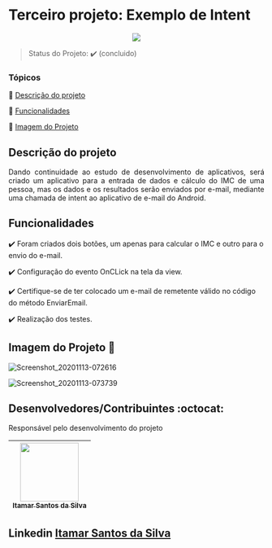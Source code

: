 <h1>Terceiro projeto: Exemplo de Intent</h1> 

<p align="center">
  <img src="https://img.shields.io/static/v1?label=Java&message=java&color=yellow&style=for-the-badge&logo=Java"/>
</p>

> Status do Projeto: :heavy_check_mark: (concluido)

### Tópicos 

:small_blue_diamond: [Descrição do projeto](#descrição-do-projeto)

:small_blue_diamond: [Funcionalidades](#funcionalidades)

:small_blue_diamond: [Imagem do Projeto](#imagem-do-projeto)

## Descrição do projeto 

<p align="justify">
  Dando continuidade ao estudo de desenvolvimento de aplicativos, será criado um aplicativo para a entrada de dados e cálculo do IMC de uma pessoa, mas os dados e os resultados serão enviados por e-mail, mediante uma chamada de intent ao aplicativo de e-mail do Android.
</p>

## Funcionalidades

:heavy_check_mark: Foram criados dois botões, um apenas para calcular o IMC e outro para o envio do e-mail.

:heavy_check_mark: Configuração do evento OnCLick na tela da view.

:heavy_check_mark: Certifique-se de ter colocado um e-mail de remetente válido no código do método EnviarEmail.

:heavy_check_mark: Realização dos testes.

## Imagem do Projeto :dash:

![Screenshot_20201113-072616](https://user-images.githubusercontent.com/54650669/99062587-fb2d7000-2581-11eb-884c-4ea0ab37a90b.png)

![Screenshot_20201113-073739](https://user-images.githubusercontent.com/54650669/99063455-501db600-2583-11eb-9ed6-4095e8fc3948.png)


## Desenvolvedores/Contribuintes :octocat:

Responsável pelo desenvolvimento do projeto

| [<img src="https://avatars0.githubusercontent.com/u/54650669?s=460&u=256c0c28b9d5560d21d734ceedb09439a7521cc2&v=4" width=115><br><sub>Itamar Santos da Silva</sub>](https://github.com/itamar1986) |
| :---: |

## Linkedin <a href="https://www.linkedin.com/in/itamar-santos-da-silva-463b0a176" target="_blank"> Itamar Santos da Silva</a>


